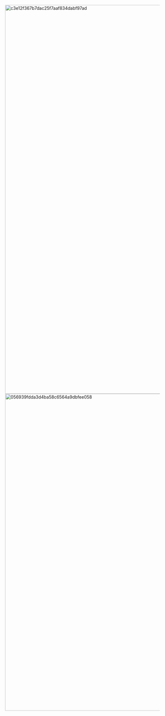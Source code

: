 <img width="1237" height="1266" alt="c3e12f367b7dac25f7aaf834dabf97ad" src="https://github.com/user-attachments/assets/813dc20f-3121-4341-a027-15e3550ee8d6" /><img width="2105" height="1032" alt="056939fdda3d4ba58c6564a9dbfee058" src="https://github.com/user-attachments/assets/30e2761c-f8db-4a55-a016-14ded5ddc370" />
